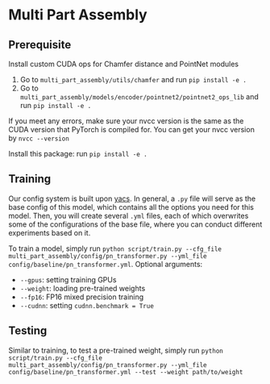 # Multi Part Assembly

## Prerequisite

Install custom CUDA ops for Chamfer distance and PointNet modules

1. Go to `multi_part_assembly/utils/chamfer` and run `pip install -e .`
2. Go to `multi_part_assembly/models/encoder/pointnet2/pointnet2_ops_lib` and run `pip install -e .`

If you meet any errors, make sure your nvcc version is the same as the CUDA version that PyTorch is compiled for. You can get your nvcc version by `nvcc --version`

Install this package: run `pip install -e .`

## Training

Our config system is built upon [yacs](https://github.com/rbgirshick/yacs). In general, a `.py` file will serve as the base config of this model, which contains all the options you need for this model. Then, you will create several `.yml` files, each of which overwrites some of the configurations of the base file, where you can conduct different experiments based on it.

To train a model, simply run `python script/train.py --cfg_file multi_part_assembly/config/pn_transformer.py --yml_file config/baseline/pn_transformer.yml`. Optional arguments:

- `--gpus`: setting training GPUs
- `--weight`: loading pre-trained weights
- `--fp16`: FP16 mixed precision training
- `--cudnn`: setting `cudnn.benchmark = True`

## Testing

Similar to training, to test a pre-trained weight, simply run `python script/train.py --cfg_file multi_part_assembly/config/pn_transformer.py --yml_file config/baseline/pn_transformer.yml --test --weight path/to/weight`
